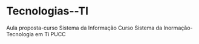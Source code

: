 # Tecnologias--TI
Aula proposta-curso Sistema da Informação
Curso Sistema da Inormação-Tecnologia em Ti PUCC
